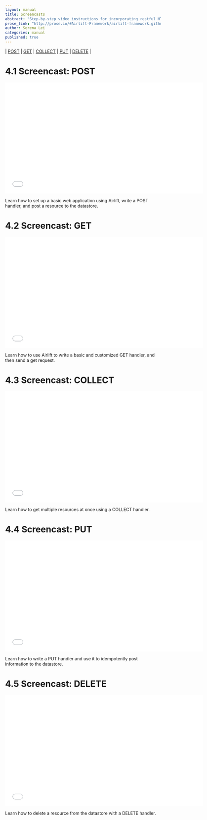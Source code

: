 ```yaml
---
layout: manual
title: Screencasts
abstract: "Step-by-step video instructions for incorporating restful HTTP request handlers in an Airlift application."
prose_link: "http://prose.io/#Airlift-Framework/airlift-framework.github.com/edit/master/_posts/manual/0100-01-04-screencasts.md"
author: Serena Lei
categories: manual
published: true
---
```


| [POST](#41_screencast_post) | [GET](#42_screencast_get) | [COLLECT](#43_screencast_collect) | [PUT](#44_screencast_put) | [DELETE](#45_screencast_delete) | 


# 4.1 Screencast: POST

<iframe width="640" height="360" src="//www.youtube.com/embed/sSMrE8M60xI" frameborder="0" allowfullscreen="allowfullscreen">
</iframe>

Learn how to set up a basic web application using Airlift, write a POST handler, and post a resource to the datastore.

# 4.2 Screencast: GET

<iframe width="640" height="360" src="//www.youtube.com/embed/1jpqk6J3gi4" frameborder="0" allowfullscreen="allowfullscreen">
</iframe>

Learn how to use Airlift to write a basic and customized GET handler, and then send a get request.

# 4.3 Screencast: COLLECT

<iframe width="640" height="360" src="//www.youtube.com/embed/vCeKbAO6IiU" frameborder="0" allowfullscreen="allowfullscreen">
</iframe>

Learn how to get multiple resources at once using a COLLECT handler.

# 4.4 Screencast: PUT

<iframe width="640" height="360" src="//www.youtube.com/embed/5uMu_MYdUws" frameborder="0" allowfullscreen="allowfullscreen">
</iframe>

Learn how to write a PUT handler and use it to idempotently post information to the datastore.

# 4.5 Screencast: DELETE

<iframe width="640" height="360" src="//www.youtube.com/embed/5Nq0zIq5cSc" frameborder="0" allowfullscreen="allowfullscreen">
</iframe>

Learn how to delete a resource from the datastore with a DELETE handler.